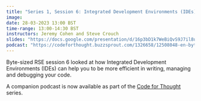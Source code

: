 ```yaml
---
title: "Series 1, Session 6: Integrated Development Environments (IDEs)"
image:
date: 28-03-2023 13:00 BST
time-range: 13:00-14:30 BST
instructors: Jeremy Cohen and Steve Crouch
slides: "https://docs.google.com/presentation/d/16p3bD1k7WeBiQvS9J7il8u8en66NHN-zNKaloUdIKtM/"
podcast: "https://codeforthought.buzzsprout.com/1326658/12508048-en-bytesized-rse-integrated-development-environments"
---
```


Byte-sized RSE session 6 looked at how Integrated Development Environments (IDEs) can help 
you to be more efficient in writing, managing and debugging your code.

A companion podcast is now available as part of the
[Code for Thought](https://codeforthought.buzzsprout.com/) series.

